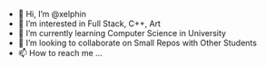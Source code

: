 - 👋 Hi, I’m @xelphin
- 👀 I’m interested in Full Stack, C++, Art
- 🌱 I’m currently learning Computer Science in University
- 💞️ I’m looking to collaborate on Small Repos with Other Students
- 📫 How to reach me ...
